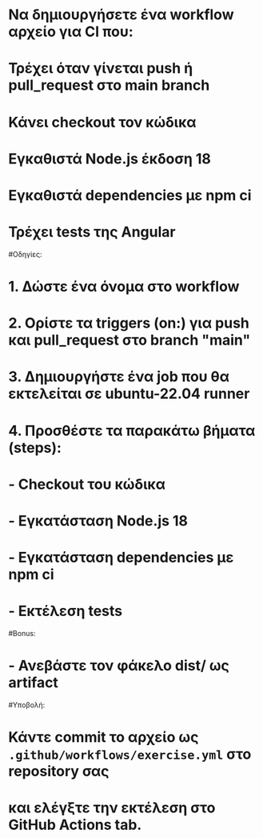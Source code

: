 # Να δημιουργήσετε ένα workflow αρχείο για CI που:
# Τρέχει όταν γίνεται push ή pull_request στο main branch
# Κάνει checkout τον κώδικα
# Εγκαθιστά Node.js έκδοση 18
# Εγκαθιστά dependencies με npm ci
# Τρέχει tests της Angular

#Οδηγίες:
# 1. Δώστε ένα όνομα στο workflow
# 2. Ορίστε τα triggers (on:) για push και pull_request στο branch "main"
# 3. Δημιουργήστε ένα job που θα εκτελείται σε ubuntu-22.04 runner
# 4. Προσθέστε τα παρακάτω βήματα (steps):
#     - Checkout του κώδικα
#     - Εγκατάσταση Node.js 18
#     - Εγκατάσταση dependencies με npm ci
#     - Εκτέλεση tests

#Bonus:
# - Ανεβάστε τον φάκελο dist/ ως artifact
#Υποβολή:
# Κάντε commit το αρχείο ως `.github/workflows/exercise.yml` στο repository σας
# και ελέγξτε την εκτέλεση στο GitHub Actions tab.
